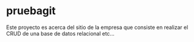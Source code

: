 # pruebagit
Este proyecto es acerca del sitio de la empresa que
consiste en realizar el CRUD de una base de datos relacional
etc...
